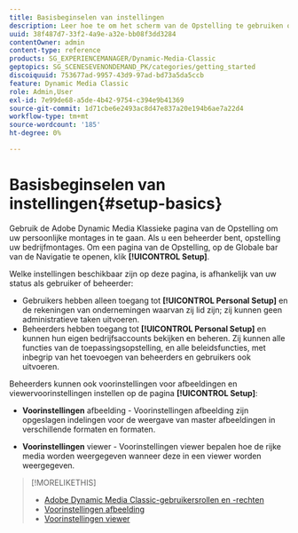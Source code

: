 ```yaml
---
title: Basisbeginselen van instellingen
description: Leer hoe te om het scherm van de Opstelling te gebruiken om uw persoonlijke montages in te gaan. Als u een beheerder bent, opstelling uw bedrijfmontages.
uuid: 38f487d7-33f2-4a9e-a32e-bb08f3dd3284
contentOwner: admin
content-type: reference
products: SG_EXPERIENCEMANAGER/Dynamic-Media-Classic
geptopics: SG_SCENESEVENONDEMAND_PK/categories/getting_started
discoiquuid: 753677ad-9957-43d9-97ad-bd73a5da5ccb
feature: Dynamic Media Classic
role: Admin,User
exl-id: 7e99de68-a5de-4b42-9754-c394e9b41369
source-git-commit: 1d71cbe6e2493ac8d47e837a20e194b6ae7a22d4
workflow-type: tm+mt
source-wordcount: '185'
ht-degree: 0%

---
```


# Basisbeginselen van instellingen{#setup-basics}

Gebruik de Adobe Dynamic Media Klassieke pagina van de Opstelling om uw persoonlijke montages in te gaan. Als u een beheerder bent, opstelling uw bedrijfmontages. Om een pagina van de Opstelling, op de Globale bar van de Navigatie te openen, klik **[!UICONTROL Setup]**.

Welke instellingen beschikbaar zijn op deze pagina, is afhankelijk van uw status als gebruiker of beheerder:

* Gebruikers hebben alleen toegang tot **[!UICONTROL Personal Setup]** en de rekeningen van ondernemingen waarvan zij lid zijn; zij kunnen geen administratieve taken uitvoeren.
* Beheerders hebben toegang tot **[!UICONTROL Personal Setup]** en kunnen hun eigen bedrijfsaccounts bekijken en beheren. Zij kunnen alle functies van de toepassingsopstelling, en alle beleidsfuncties, met inbegrip van het toevoegen van beheerders en gebruikers ook uitvoeren.

Beheerders kunnen ook voorinstellingen voor afbeeldingen en viewervoorinstellingen instellen op de pagina **[!UICONTROL Setup]**:

* **Voorinstellingen**  afbeelding - Voorinstellingen afbeelding zijn opgeslagen indelingen voor de weergave van master afbeeldingen in verschillende formaten en formaten.

* **Voorinstellingen**  viewer - Voorinstellingen viewer bepalen hoe de rijke media worden weergegeven wanneer deze in een viewer worden weergegeven.

>[!MORELIKETHIS]
>
>* [Adobe Dynamic Media Classic-gebruikersrollen en -rechten](administration-setup.md#user_administration)
>* [Voorinstellingen afbeelding](application-setup.md#image_presets)
>* [Voorinstellingen viewer](application-setup.md#viewer_presets)


